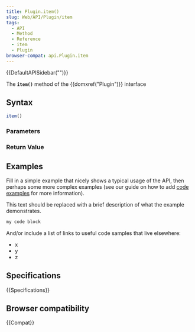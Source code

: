 ```yaml
---
title: Plugin.item()
slug: Web/API/Plugin/item
tags:
  - API
  - Method
  - Reference
  - item
  - Plugin
browser-compat: api.Plugin.item
---
```

{{DefaultAPISidebar("")}}

The **`item()`** method of the {{domxref("Plugin")}} interface 

## Syntax

```js
item()
```

### Parameters



### Return Value



## Examples

Fill in a simple example that nicely shows a typical usage of the API, then perhaps some more complex examples (see our guide on how to add [code examples](/en-US/docs/MDN/Contribute/Structures/Code_examples) for more information).

This text should be replaced with a brief description of what the example demonstrates.

```js
my code block
```

And/or include a list of links to useful code samples that live elsewhere:

*   x
*   y
*   z

## Specifications

{{Specifications}}

## Browser compatibility

{{Compat}}

